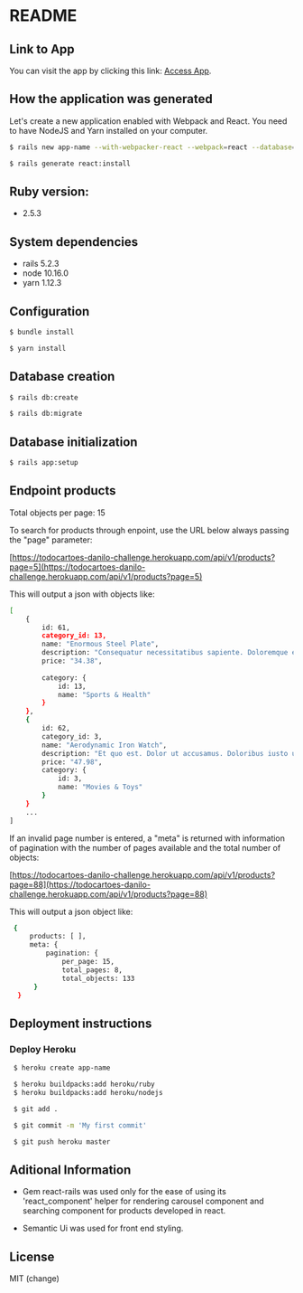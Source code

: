 # README

## Link to App

You can visit the app by clicking this link: [Access App](https://todocartoes-danilo-challenge.herokuapp.com/).


## How the application was generated

Let's create a new application enabled with Webpack and React. You need to have NodeJS and Yarn installed on your computer.

```sh
$ rails new app-name --with-webpacker-react --webpack=react --database=postgresql
```

```sh
$ rails generate react:install
```

## Ruby version: 

* 2.5.3 

## System dependencies

* rails 5.2.3
* node 10.16.0
* yarn 1.12.3


## Configuration

```sh
$ bundle install
```

```sh
$ yarn install
```


## Database creation

```sh
$ rails db:create
```

```sh
$ rails db:migrate
```


## Database initialization

```sh
$ rails app:setup
```


## Endpoint products

Total objects per page: 15

To search for products through enpoint, use the URL below always passing the "page" parameter:

[https://todocartoes-danilo-challenge.herokuapp.com/api/v1/products?page=5](https://todocartoes-danilo-challenge.herokuapp.com/api/v1/products?page=5)

This will output a json with objects like:

```sh
[
    {
        id: 61,
        category_id: 13,
        name: "Enormous Steel Plate",
        description: "Consequatur necessitatibus sapiente. Doloremque ea error. Quas veritatis excepturi. Error maxime quis. Non eos labore. Numquam quae aut. Cumque exercitationem aut. Saepe officia et. Est ratione velit. Voluptas id quia. Ut eum nihil. Est dolore sit.",
        price: "34.38",
        
        category: {
            id: 13,
            name: "Sports & Health"
        }
    },
    {
        id: 62,
        category_id: 3,
        name: "Aerodynamic Iron Watch",
        description: "Et quo est. Dolor ut accusamus. Doloribus iusto ut. Magni autem animi. Ut nobis molestiae. Dolor unde delectus. Voluptate natus nam. Nostrum libero facere. Repellendus cum quae. Eum suscipit voluptatem. Debitis ut id. Nobis autem dolorem. Eveniet tempora voluptatem. Excepturi ex iste. Accusamus necessitatibus debitis. Itaque dolorum sequi. Magni fugiat non. Debitis aut voluptatum.",
        price: "47.98",
        category: {
            id: 3,
            name: "Movies & Toys"
        }
    }
    ...
]

```

If an invalid page number is entered, a "meta" is returned with information of pagination with the number of pages available and the total number of objects:


[https://todocartoes-danilo-challenge.herokuapp.com/api/v1/products?page=88](https://todocartoes-danilo-challenge.herokuapp.com/api/v1/products?page=88)


This will output a json object like:

```sh
 {
     products: [ ],
     meta: {
         pagination: {
             per_page: 15,
             total_pages: 8,
             total_objects: 133
      }
  }
```


## Deployment instructions

### Deploy Heroku

```sh
 $ heroku create app-name
```

```sh
 $ heroku buildpacks:add heroku/ruby
 $ heroku buildpacks:add heroku/nodejs
```

```sh
 $ git add .
```

```sh
 $ git commit -m 'My first commit'
```

```sh
 $ git push heroku master
```


## Aditional Information

* Gem react-rails was used only for the ease of using its 'react_component' helper for rendering carousel component and searching component for products developed in react.
  
* Semantic Ui was used for front end styling.


License
----

MIT (change)
